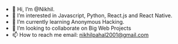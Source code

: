 - 👋 Hi, I’m @Nikhil.
- 👀 I’m interested in Javascript, Python, React.js and React Native. 
- 🌱 I’m currently learning Anonymous Hacking.
- 💞️ I’m looking to collaborate on Big Web Projects
- 📫 How to reach me email: nikhilpahal2001@gmail.com
<!---
Nikhil-pahal-js/Nikhil-pahal-js is a ✨ special ✨ repository because its `README.md` (this file) appears on your GitHub profile.
You can click the Preview link to take a look at your changes.
--->
